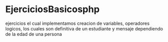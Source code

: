 # EjerciciosBasicosphp
ejercicios el cual implementamos creacion de variables, operadores logicos, los cuales son definitiva de un estudiante y mensaje dependiendo de la edad de una persona
